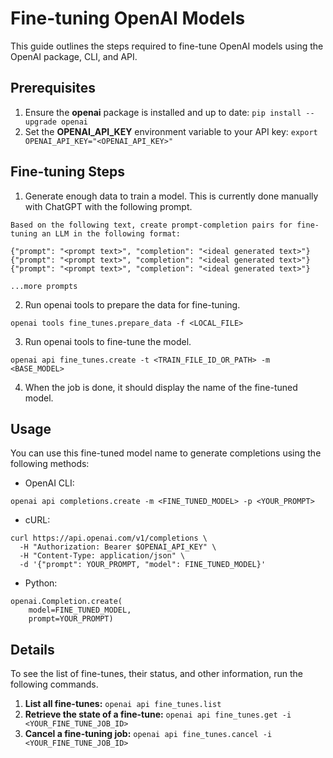 # Fine-tuning OpenAI Models

This guide outlines the steps required to fine-tune OpenAI models using the OpenAI package, CLI, and API.

## Prerequisites

1. Ensure the **openai** package is installed and up to date: `pip install --upgrade openai`
2. Set the **OPENAI_API_KEY** environment variable to your API key: `export OPENAI_API_KEY="<OPENAI_API_KEY>"`

## Fine-tuning Steps

1. Generate enough data to train a model. This is currently done manually with ChatGPT with the following prompt.

```
Based on the following text, create prompt-completion pairs for fine-tuning an LLM in the following format:

{"prompt": "<prompt text>", "completion": "<ideal generated text>"}
{"prompt": "<prompt text>", "completion": "<ideal generated text>"}
{"prompt": "<prompt text>", "completion": "<ideal generated text>"}

...more prompts
```

2. Run openai tools to prepare the data for fine-tuning.

```openai tools fine_tunes.prepare_data -f <LOCAL_FILE>```

3. Run openai tools to fine-tune the model.

```openai api fine_tunes.create -t <TRAIN_FILE_ID_OR_PATH> -m <BASE_MODEL>```

4. When the job is done, it should display the name of the fine-tuned model.

## Usage

You can use this fine-tuned model name to generate completions using the following methods:

- OpenAI CLI:

```
openai api completions.create -m <FINE_TUNED_MODEL> -p <YOUR_PROMPT>
```

- cURL:

```
curl https://api.openai.com/v1/completions \
  -H "Authorization: Bearer $OPENAI_API_KEY" \
  -H "Content-Type: application/json" \
  -d '{"prompt": YOUR_PROMPT, "model": FINE_TUNED_MODEL}'
```

- Python:

```
openai.Completion.create(
    model=FINE_TUNED_MODEL,
    prompt=YOUR_PROMPT)
```

## Details

To see the list of fine-tunes, their status, and other information, run the following commands.

1. **List all fine-tunes:** `openai api fine_tunes.list`
2. **Retrieve the state of a fine-tune:** `openai api fine_tunes.get -i <YOUR_FINE_TUNE_JOB_ID>`
3. **Cancel a fine-tuning job:** `openai api fine_tunes.cancel -i <YOUR_FINE_TUNE_JOB_ID>`
